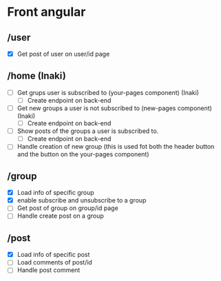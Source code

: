 # Front angular

## /user

- [x] Get post of user on user/id page

## /home (Inaki)

- [ ] Get grups user is subscribed to (your-pages component) (Inaki)
  - [ ] Create endpoint on back-end
- [ ] Get new groups a user is not subscribed to (new-pages component) (Inaki)
  - [ ] Create endpoint on back-end
- [ ] Show posts of the groups a user is subscribed to.
  - [ ] Create endpoint on back-end
- [ ] Handle creation of new group (this is used fot both the header button and the button on the your-pages component)

## /group

- [x] Load info of specific group
- [x] enable subscribe and unsubscribe to a group
- [ ] Get post of group on group/id page
- [ ] Handle create post on a group

## /post

- [x] Load info of specific post
- [ ] Load comments of post/id
- [ ] Handle post comment
